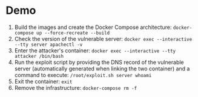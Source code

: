# Demo

1. Build the images and create the Docker Compose architecture: `docker-compose up --force-recreate --build`
2. Check the version of the vulnerable server: `docker exec --interactive --tty server apachectl -v`
3. Enter the attacker's container: `docker exec --interactive --tty attacker /bin/bash`
4. Run the exploit script by providing the DNS record of the vulnerable server (automatically generated when linking the two container) and a command to execute: `/root/exploit.sh server whoami`
5. Exit the container: `exit`
6. Remove the infrastructure: `docker-compose rm -f`